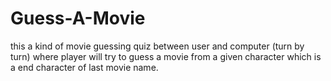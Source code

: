 # Guess-A-Movie
this a kind of movie guessing quiz between user and computer (turn by turn) where player will try to guess a movie from a given character which is a end character of last movie name.
